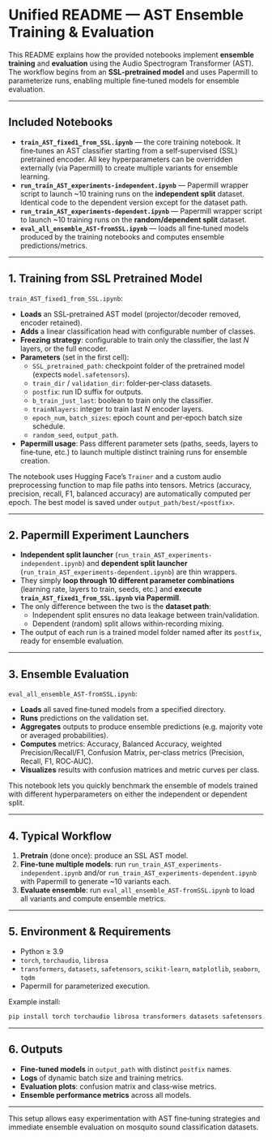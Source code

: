 # Unified README — AST Ensemble Training & Evaluation

This README explains how the provided notebooks implement **ensemble training** and **evaluation** using the Audio Spectrogram Transformer (AST). The workflow begins from an **SSL‑pretrained model** and uses Papermill to parameterize runs, enabling multiple fine‑tuned models for ensemble evaluation.

---

## Included Notebooks

- **`train_AST_fixed1_from_SSL.ipynb`** — the core training notebook. It fine‑tunes an AST classifier starting from a self‑supervised (SSL) pretrained encoder. All key hyperparameters can be overridden externally (via Papermill) to create multiple variants for ensemble learning.
- **`run_train_AST_experiments-independent.ipynb`** — Papermill wrapper script to launch ~10 training runs on the **independent split** dataset. Identical code to the dependent version except for the dataset path.
- **`run_train_AST_experiments-dependent.ipynb`** — Papermill wrapper script to launch ~10 training runs on the **random/dependent split** dataset.
- **`eval_all_ensemble_AST-fromSSL.ipynb`** — loads all fine‑tuned models produced by the training notebooks and computes ensemble predictions/metrics.

---

## 1. Training from SSL Pretrained Model

`train_AST_fixed1_from_SSL.ipynb`:
- **Loads** an SSL‑pretrained AST model (projector/decoder removed, encoder retained).
- **Adds** a linear classification head with configurable number of classes.
- **Freezing strategy**: configurable to train only the classifier, the last *N* layers, or the full encoder.
- **Parameters** (set in the first cell):
  - `SSL_pretrained_path`: checkpoint folder of the pretrained model (expects `model.safetensors`).
  - `train_dir` / `validation_dir`: folder‑per‑class datasets.
  - `postfix`: run ID suffix for outputs.
  - `b_train_just_last`: boolean to train only the classifier.
  - `trainNlayers`: integer to train last *N* encoder layers.
  - `epoch_num`, `batch_sizes`: epoch count and per‑epoch batch size schedule.
  - `random_seed`, `output_path`.
- **Papermill usage**: Pass different parameter sets (paths, seeds, layers to fine‑tune, etc.) to launch multiple distinct training runs for ensemble creation.

The notebook uses Hugging Face’s `Trainer` and a custom audio preprocessing function to map file paths into tensors. Metrics (accuracy, precision, recall, F1, balanced accuracy) are automatically computed per epoch. The best model is saved under `output_path/best/<postfix>`.

---

## 2. Papermill Experiment Launchers

- **Independent split launcher** (`run_train_AST_experiments-independent.ipynb`) and **dependent split launcher** (`run_train_AST_experiments-dependent.ipynb`) are thin wrappers.
- They simply **loop through 10 different parameter combinations** (learning rate, layers to train, seeds, etc.) and **execute `train_AST_fixed1_from_SSL.ipynb` via Papermill**.
- The only difference between the two is the **dataset path**:
  - Independent split ensures no data leakage between train/validation.
  - Dependent (random) split allows within‑recording mixing.
- The output of each run is a trained model folder named after its `postfix`, ready for ensemble evaluation.

---

## 3. Ensemble Evaluation

`eval_all_ensemble_AST-fromSSL.ipynb`:
- **Loads** all saved fine‑tuned models from a specified directory.
- **Runs** predictions on the validation set.
- **Aggregates** outputs to produce ensemble predictions (e.g. majority vote or averaged probabilities).
- **Computes** metrics: Accuracy, Balanced Accuracy, weighted Precision/Recall/F1, Confusion Matrix, per‑class metrics (Precision, Recall, F1, ROC‑AUC).
- **Visualizes** results with confusion matrices and metric curves per class.

This notebook lets you quickly benchmark the ensemble of models trained with different hyperparameters on either the independent or dependent split.

---

## 4. Typical Workflow

1. **Pretrain** (done once): produce an SSL AST model.
2. **Fine‑tune multiple models**: run `run_train_AST_experiments-independent.ipynb` and/or `run_train_AST_experiments-dependent.ipynb` with Papermill to generate ~10 variants each.
3. **Evaluate ensemble**: run `eval_all_ensemble_AST-fromSSL.ipynb` to load all variants and compute ensemble metrics.

---

## 5. Environment & Requirements

- Python ≥ 3.9
- `torch`, `torchaudio`, `librosa`
- `transformers`, `datasets`, `safetensors`, `scikit‑learn`, `matplotlib`, `seaborn`, `tqdm`
- Papermill for parameterized execution.

Example install:
```bash
pip install torch torchaudio librosa transformers datasets safetensors scikit-learn matplotlib seaborn tqdm papermill
```

---

## 6. Outputs

- **Fine‑tuned models** in `output_path` with distinct `postfix` names.
- **Logs** of dynamic batch size and training metrics.
- **Evaluation plots**: confusion matrix and class‑wise metrics.
- **Ensemble performance metrics** across all models.

---

This setup allows easy experimentation with AST fine‑tuning strategies and immediate ensemble evaluation on mosquito sound classification datasets.


